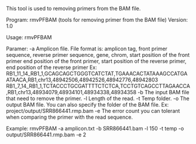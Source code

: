 This tool is used to removing primers from the BAM file. 


Program: rmvPFBAM (tools for removing primer from the BAM file)
Version: 1.0

Usage: rmvPFBAM

Paramer:
 -a  Amplicon file. File format is: amplicon tag, front primer sequence, reverse primer sequence, gene, chrom, start position of the front primer
                end position of the front primer, start position of the reverse primer, end position of the reverse primer
                Ex: RB1_11_14_RB1_1,GCAGCAGCTGGGTCATCTAT,TGAAACACTATAAAGCCATGAATAACA,RB1,chr13,48942506,48942526,48942776,48942803
                    RB1_7_14_RB1_1,TCTACCCTGCGATTTTCTCTCA,TCCTGTCAGCCTTAGAACCA,RB1,chr13,48934079,48934101,48934338,48934358
 -b  The input BAM file that need to remove the primer.
 -l  Length of the read.
 -t  Temp folder.
 -o  The output BAM file. You can also specify the folder of the BAM file. Ex: project/output/SRR866441.rmp.bam
 -e  The error count you can tolerant when comparing the primer with the read sequence.

Example: rmvPFBAM -a amplicon.txt -b SRR866441.bam -l 150 -t temp -o output/SRR866441.rmp.bam -e 2


